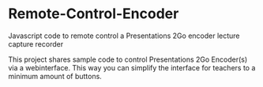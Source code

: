 # Remote-Control-Encoder
Javascript code to remote control a Presentations 2Go encoder lecture capture recorder

This project shares sample code to control Presentations 2Go Encoder(s) via a webinterface. This way you can simplify the interface for teachers to a minimum amount of buttons. 
